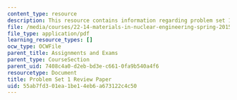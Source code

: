 ```yaml
---
content_type: resource
description: This resource contains information regarding problem set 1.
file: /media/courses/22-14-materials-in-nuclear-engineering-spring-2015/55ab7fd301ea1be14eb6a673122c4c50_MIT22_14S15_Pset1.pdf
file_type: application/pdf
learning_resource_types: []
ocw_type: OCWFile
parent_title: Assignments and Exams
parent_type: CourseSection
parent_uid: 7408c4a0-d2eb-bd3e-c661-0fa9b540a4f6
resourcetype: Document
title: Problem Set 1 Review Paper
uid: 55ab7fd3-01ea-1be1-4eb6-a673122c4c50
---
```

